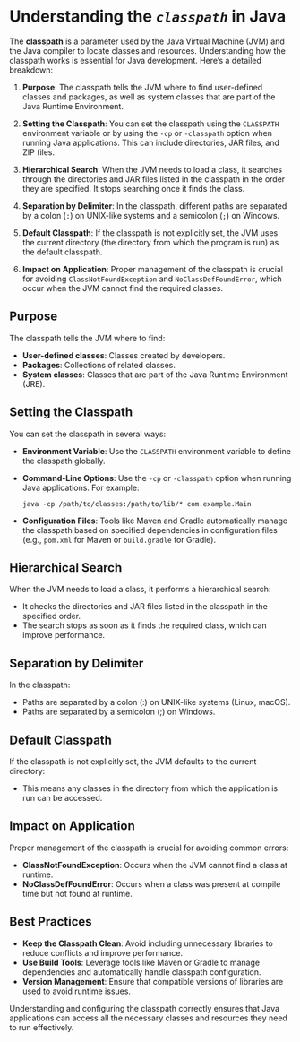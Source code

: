 # Understanding the *`classpath`* in Java

The **classpath** is a parameter used by the Java Virtual Machine (JVM) and the Java compiler to locate classes and resources. Understanding how the classpath works is essential for Java development. Here’s a detailed breakdown:

1. **Purpose**: The classpath tells the JVM where to find user-defined classes and packages, as well as system classes that are part of the Java Runtime Environment.

2. **Setting the Classpath**: You can set the classpath using the `CLASSPATH` environment variable or by using the `-cp` or `-classpath` option when running Java applications. This can include directories, JAR files, and ZIP files.

3. **Hierarchical Search**: When the JVM needs to load a class, it searches through the directories and JAR files listed in the classpath in the order they are specified. It stops searching once it finds the class.

4. **Separation by Delimiter**: In the classpath, different paths are separated by a colon (`:`) on UNIX-like systems and a semicolon (`;`) on Windows.

5. **Default Classpath**: If the classpath is not explicitly set, the JVM uses the current directory (the directory from which the program is run) as the default classpath.

6. **Impact on Application**: Proper management of the classpath is crucial for avoiding `ClassNotFoundException` and `NoClassDefFoundError`, which occur when the JVM cannot find the required classes.

## Purpose

The classpath tells the JVM where to find:

- **User-defined classes**: Classes created by developers.
- **Packages**: Collections of related classes.
- **System classes**: Classes that are part of the Java Runtime Environment (JRE).

## Setting the Classpath

You can set the classpath in several ways:

- **Environment Variable**: Use the `CLASSPATH` environment variable to define the classpath globally.
- **Command-Line Options**: Use the `-cp` or `-classpath` option when running Java applications. For example:

  ```properties
  java -cp /path/to/classes:/path/to/lib/* com.example.Main
  ```

- **Configuration Files**: Tools like Maven and Gradle automatically manage the classpath based on specified dependencies in configuration files (e.g., `pom.xml` for Maven or `build.gradle` for Gradle).

## Hierarchical Search

When the JVM needs to load a class, it performs a hierarchical search:

- It checks the directories and JAR files listed in the classpath in the specified order.
- The search stops as soon as it finds the required class, which can improve performance.

## Separation by Delimiter

In the classpath:

- Paths are separated by a colon (:) on UNIX-like systems (Linux, macOS).
- Paths are separated by a semicolon (;) on Windows.

## Default Classpath

If the classpath is not explicitly set, the JVM defaults to the current directory:

- This means any classes in the directory from which the application is run can be accessed.

## Impact on Application

Proper management of the classpath is crucial for avoiding common errors:

- **ClassNotFoundException**: Occurs when the JVM cannot find a class at runtime.
- **NoClassDefFoundError**: Occurs when a class was present at compile time but not found at runtime.

## Best Practices

- **Keep the Classpath Clean**: Avoid including unnecessary libraries to reduce conflicts and improve performance.
- **Use Build Tools**: Leverage tools like Maven or Gradle to manage dependencies and automatically handle classpath configuration.
- **Version Management**: Ensure that compatible versions of libraries are used to avoid runtime issues.

Understanding and configuring the classpath correctly ensures that Java applications can access all the necessary classes and resources they need to run effectively.

